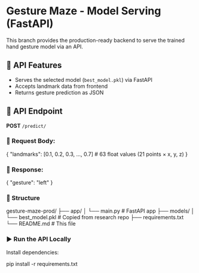 # Gesture Maze - Model Serving (FastAPI)

This branch provides the production-ready backend to serve the trained hand gesture model via an API.

## 🚀 API Features

- Serves the selected model (`best_model.pkl`) via FastAPI
- Accepts landmark data from frontend
- Returns gesture prediction as JSON

## 🔁 API Endpoint

**POST** `/predict/`

### 🔸 Request Body:

{
  "landmarks": [0.1, 0.2, 0.3, ..., 0.7]  # 63 float values (21 points × x, y, z)
}

### 🔸 Response:

{
  "gesture": "left"
}

### 📁 Structure

gesture-maze-prod/
├── app/
│   └── main.py              # FastAPI app
├── models/
│   └── best_model.pkl       # Copied from research repo
├── requirements.txt
└── README.md                # This file

### ▶️ Run the API Locally

Install dependencies:

pip install -r requirements.txt
